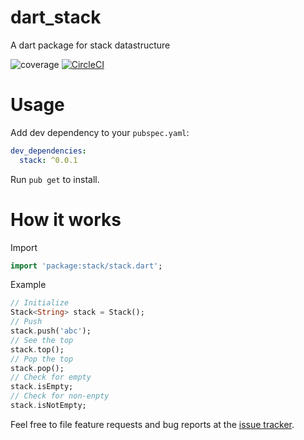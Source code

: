 # dart_stack
A dart package for stack datastructure

![coverage](https://github.com/ammaratef45/dart_stack/blob/master/coverage/badge.svg)
[![CircleCI](https://circleci.com/gh/ammaratef45/dart_stack.svg?style=svg)](https://circleci.com/gh/ammaratef45/dart_stack)

# Usage
Add dev dependency to your `pubspec.yaml`:

```yaml
dev_dependencies:
  stack: ^0.0.1
```

Run `pub get` to install.

# How it works
Import
```Dart
import 'package:stack/stack.dart';
```
Example
```Dart
// Initialize
Stack<String> stack = Stack();
// Push
stack.push('abc');
// See the top
stack.top();
// Pop the top
stack.pop();
// Check for empty
stack.isEmpty;
// Check for non-enpty
stack.isNotEmpty;
```


Feel free to file feature requests and bug reports at the
[issue tracker][].

[issue tracker]: https://github.com/ammaratef45/dart_stack/issues
